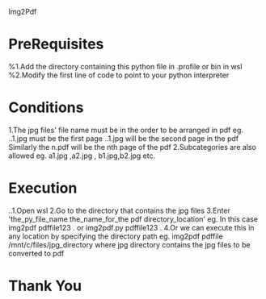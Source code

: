 Img2Pdf

# PreRequisites
%1.Add the directory containing this python file in .profile or bin in wsl
%2.Modify the first line of code to point to your python interpreter

# Conditions
1.The jpg files' file name must be in the order to be arranged in pdf 
    eg. ..1.jpg must be the first page 
        ..1.jpg will be the second page in the pdf 
        Similarly the n.pdf will be the nth page of the pdf
2.Subcategories are also allowed 
    eg. a1.jpg ,a2.jpg , b1.jpg,b2.jpg etc.

# Execution 
..1.Open wsl 
2.Go to the directory that contains the jpg files 
3.Enter 'the_py_file_name the_name_for_the pdf directory_location'
    eg. In this case img2pdf pdffile123 .  or  img2pdf.py pdffile123 .
4.Or we can execute this in any location by specifying the directory path 
    eg. img2pdf pdffile /mnt/c/files/jpg_directory  where jpg directory contains the jpg files to be converted to pdf

# Thank You
